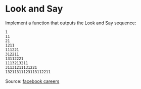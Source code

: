 # Look and Say

Implement a function that outputs the Look and Say sequence: 

```
1 
11
21
1211
111221
312211
13112221
1113213211
31131211131221
13211311123113112211
```

Source: [facebook careers](https://www.facebook.com/careers/life/sample_interview_questions)